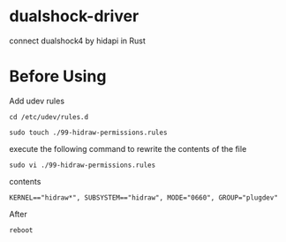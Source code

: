 # dualshock-driver
connect dualshock4 by hidapi in Rust

# Before Using
Add udev rules
```
cd /etc/udev/rules.d
```
```
sudo touch ./99-hidraw-permissions.rules
```

execute the following command to rewrite the contents of the file
```
sudo vi ./99-hidraw-permissions.rules
```

contents
```:99-hidraw-permissions.rules
KERNEL=="hidraw*", SUBSYSTEM=="hidraw", MODE="0660", GROUP="plugdev"
```

After
```
reboot
```
